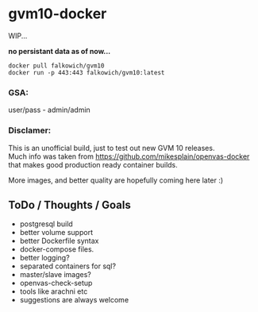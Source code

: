 # gvm10-docker

WIP...

**no persistant data as of now...**  

```docker pull falkowich/gvm10```  
```docker run -p 443:443 falkowich/gvm10:latest```

### GSA:
user/pass - admin/admin

### Disclamer:
This is an unofficial build, just to test out new GVM 10 releases.  
Much info was taken from https://github.com/mikesplain/openvas-docker that makes good production ready container builds.

More images, and better quality are hopefully coming here later :)

## ToDo / Thoughts / Goals
* postgresql build
* better volume support
* better Dockerfile syntax
* docker-compose files.
* better logging?
* separated containers for sql?
* master/slave images?
* openvas-check-setup 
* tools like arachni etc
* suggestions are always welcome